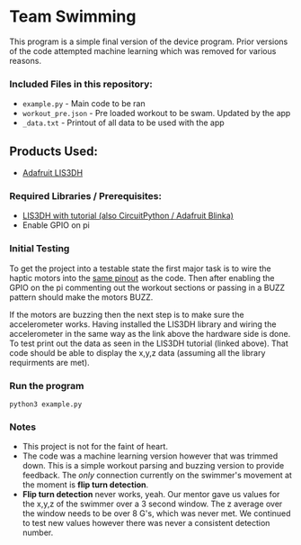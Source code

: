 # Team Swimming

This program is a simple final version of the device program. Prior versions of the code attempted machine learning which was removed for various reasons.

### Included Files in this repository:

  - `example.py` - Main code to be ran
  - `workout_pre.json` - Pre loaded workout to be swam. Updated by the app
  - `_data.txt` - Printout of all data to be used with the app

## Products Used:

  - [Adafruit LIS3DH](https://www.adafruit.com/product/2809)

### Required Libraries / Prerequisites:

  - [LIS3DH with tutorial (also CircuitPython / Adafruit Blinka)](https://learn.adafruit.com/adafruit-lis3dh-triple-axis-accelerometer-breakout/python-circuitpython)
  - Enable GPIO on pi

### Initial Testing

To get the project into a testable state the first major task is to wire the haptic motors into the [same pinout](https://pinout.xyz/#) as the code. Then after enabling the GPIO on the pi commenting out the workout sections or passing in a BUZZ pattern should make the motors BUZZ.

If the motors are buzzing then the next step is to make sure the accelerometer works.
Having installed the LIS3DH library and wiring the accelerometer in the same way as the link above the hardware side is done. To test print out the data as seen in the LIS3DH tutorial (linked above). That code should be able to display the x,y,z data (assuming all the library requirments are met).

### Run the program

    python3 example.py

### Notes

  - This project is not for the faint of heart.
  - The code was a machine learning version however that was trimmed down. This is a simple workout parsing and buzzing version to provide feedback. The *only* connection currently on the swimmer's movement at the moment is **flip turn detection**.
  - **Flip turn detection** never works, yeah. Our mentor gave us values for the x,y,z of the swimmer over a 3 second window. The z average over the window needs to be over 8 G's, which was never met. We continued to test new values however there was never a consistent detection number.
